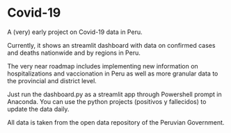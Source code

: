 # Covid-19
A (very) early project on Covid-19 data in Peru.

Currently, it shows an streamlit dashboard with data on confirmed cases and deaths nationwide and by regions in Peru.

The very near roadmap includes implementing new information on hospitalizations and vaccionation in Peru as well as more granular data to the provincial and district level.

Just run the dashboard.py as a streamlit app through Powershell prompt in Anaconda. You can use the python projects (positivos y fallecidos) to update the data daily.

All data is taken from the open data repository of the Peruvian Government.